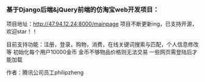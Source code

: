 ### 基于Django后端&jQuery前端的仿淘宝web开发项目：

项目地址：http://47.94.12.24:8000/mainpage
项目不断更新ing，已支持开源，欢迎star！！

目前支持功能：注册，登录，购物，消费，在线关键词搜索与匹配，个人信息修改等
初始化每个用户10000金币
金币不够物品价格则无法交易
一些网页需登陆后才能加载

作者：腾讯公司员工philipzheng
